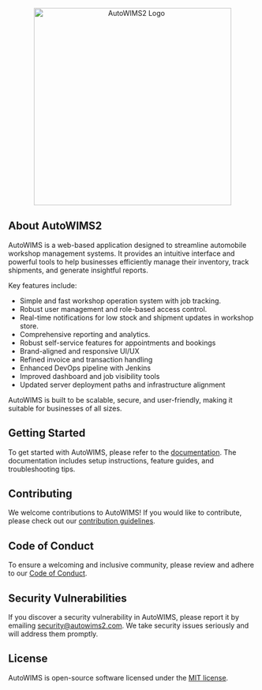 <p align="center"><a href="https://github.com/HaimanResourcesConsulting/autowims2.0/blob/uat/public/img/autowims_logo.png" target="_blank"><img src="https://github.com/HaimanResourcesConsulting/autowims2.0/blob/uat/public/img/autowims_logo.png" width="400" alt="AutoWIMS2 Logo"></a></p>

## About AutoWIMS2

AutoWIMS is a web-based application designed to streamline automobile workshop management systems. It provides an intuitive interface and powerful tools to help businesses efficiently manage their inventory, track shipments, and generate insightful reports.

Key features include:

- Simple and fast workshop operation system with job tracking.
- Robust user management and role-based access control.
- Real-time notifications for low stock and shipment updates in workshop store.
- Comprehensive reporting and analytics.
- Robust self-service features for appointments and bookings
- Brand-aligned and responsive UI/UX
- Refined invoice and transaction handling
- Enhanced DevOps pipeline with Jenkins
- Improved dashboard and job visibility tools
- Updated server deployment paths and infrastructure alignment

AutoWIMS is built to be scalable, secure, and user-friendly, making it suitable for businesses of all sizes.

## Getting Started

To get started with AutoWIMS, please refer to the [documentation](https://github.com/hrc-1/autowims2/wiki). The documentation includes setup instructions, feature guides, and troubleshooting tips.

## Contributing

We welcome contributions to AutoWIMS! If you would like to contribute, please check out our [contribution guidelines](https://github.com/hrc-1/autowims2/blob/main/CONTRIBUTING.md).

## Code of Conduct

To ensure a welcoming and inclusive community, please review and adhere to our [Code of Conduct](https://github.com/hrc-1/autowims2/blob/main/CODE_OF_CONDUCT.md).

## Security Vulnerabilities

If you discover a security vulnerability in AutoWIMS, please report it by emailing [security@autowims2.com](mailto:security@autowims2.com). We take security issues seriously and will address them promptly.

## License

AutoWIMS is open-source software licensed under the [MIT license](https://opensource.org/licenses/MIT).
